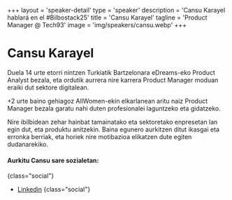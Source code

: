 +++
layout = 'speaker-detail'
type = 'speaker'
description = 'Cansu Karayel hablará en el #Bilbostack25'
title = 'Cansu Karayel'
tagline = 'Product Manager @ Tech93'
image = 'img/speakers/cansu.webp'
+++

# Cansu Karayel

Duela 14 urte etorri nintzen Turkiatik Bartzelonara eDreams-eko Product Analyst bezala, eta ordutik aurrera nire karrera Product Manager moduan eraiki dut sektore digitalean. 
 
+2 urte baino gehiagoz AllWomen-ekin elkarlanean aritu naiz Product Manager bezala garatu nahi duten profesionalei laguntzeko eta gidatzeko.  

Nire ibilbidean zehar hainbat tamainatako eta sektoretako enpresetan lan egin dut, eta produktu anitzekin. Baina egunero aurkitzen ditut ikasgai eta erronka berriak, eta horiek nire motibazioa elikatzen dute egiten dudanarekiko.

#### Aurkitu Cansu sare sozialetan:

{class="social"}
* [Linkedin](https://www.linkedin.com/in/cansukarayel/)
  {class="social"}